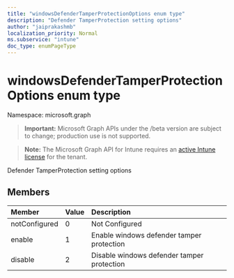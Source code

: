 ```yaml
---
title: "windowsDefenderTamperProtectionOptions enum type"
description: "Defender TamperProtection setting options"
author: "jaiprakashmb"
localization_priority: Normal
ms.subservice: "intune"
doc_type: enumPageType
---
```


# windowsDefenderTamperProtectionOptions enum type

Namespace: microsoft.graph

> **Important:** Microsoft Graph APIs under the /beta version are subject to change; production use is not supported.

> **Note:** The Microsoft Graph API for Intune requires an [active Intune license](https://go.microsoft.com/fwlink/?linkid=839381) for the tenant.

Defender TamperProtection setting options

## Members
|Member|Value|Description|
|:---|:---|:---|
|notConfigured|0|Not Configured|
|enable|1|Enable windows defender tamper protection|
|disable|2|Disable windows defender tamper protection|
